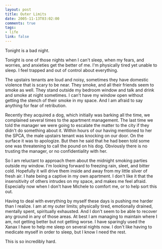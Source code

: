 ```yaml
--- 
layout: post
title: Outer Limits
date: 2005-11-13T03:02:00
comments: true
tags:
- life
link: false
---
```

Tonight is a bad night.

Tonight is one of those nights when I can't sleep, when my fears, and worries, and anxieties get the better of me. I'm physically tired yet unable to sleep. I feel trapped and out of control about everything.

The upstairs tenants are loud and noisy, sometimes they have domestic violence that is scary to be near. They smoke, and all their friends seem to smoke as well. They stand outside my bedroom window and talk and drink and smoke at night sometimes. I can't have my window open without getting the stench of their smoke in my space. And I am afraid to say anything for fear of retribution.

Recently they acquired a dog, which initially was barking all the time, we complained several times to the apartment management. The last time we told the manager we were going to escalate the matter to the city if they didn't do something about it. Within hours of our having mentioned to her the SPCA, the male upstairs tenant was knocking on our door. On the surface it was to apologize. But then he said that he had been told some one was threatening to call the pound on his dog. Obviously there is no trusting the manager, or no confidentiality with her.

So I am reluctant to approach them about the midnight smoking parties outside my window. I'm looking forward to freezing rain, sleet, and bitter cold. Hopefully it will drive them inside and away from my little sliver of fresh air. I hate being a captive in my own apartment. I don't like it that the insensitivity of others intrudes on my space, and makes me feel afraid. Especially now when I don't have Michele to comfort me, or to help sort this out.

Having to deal with everything by myself these days is pushing me harder than I realize. I am at my outer limits; physically tired, emotionally drained, mentally spent, spiritually exhausted. And I don't seem to be able to recover any ground in any of those areas. At best I am managing to maintain where I am, not getting better but not getting worse. I have sparingly used the Xanax I have to help me sleep on several nights now. I don't like having to medicate myself in order to sleep, but I know I need the rest.

This is so incredibly hard.

